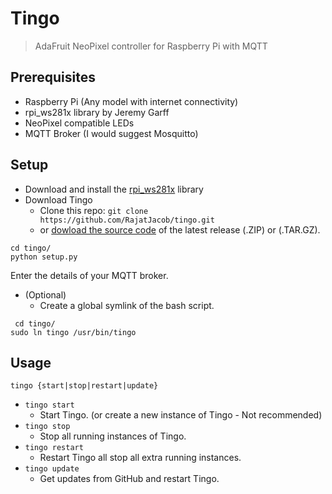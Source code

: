 # Tingo
> AdaFruit NeoPixel controller for Raspberry Pi with MQTT

## Prerequisites
- Raspberry Pi (Any model with internet connectivity)
- rpi_ws281x library by Jeremy Garff
- NeoPixel compatible LEDs
- MQTT Broker (I would suggest Mosquitto)

## Setup
- Download and install the [rpi_ws281x](https://github.com/jgarff/rpi_ws281x) library
- Download Tingo
  - Clone this repo: `git clone https://github.com/RajatJacob/tingo.git`
  - or [dowload the source code](https://github.com/RajatJacob/tingo/releases) of the latest release (.ZIP) or (.TAR.GZ).

```
cd tingo/
python setup.py
```
Enter the details of your MQTT broker.

- (Optional)
  - Create a global symlink of the bash script.
```
 cd tingo/
sudo ln tingo /usr/bin/tingo
```

## Usage
```tingo {start|stop|restart|update}```

- ```tingo start```
  - Start Tingo. (or create a new instance of Tingo - Not recommended)
- ```tingo stop```
  - Stop all running instances of Tingo.
- ```tingo restart```
  - Restart Tingo all stop all extra running instances.
- ```tingo update```
  - Get updates from GitHub and restart Tingo.
